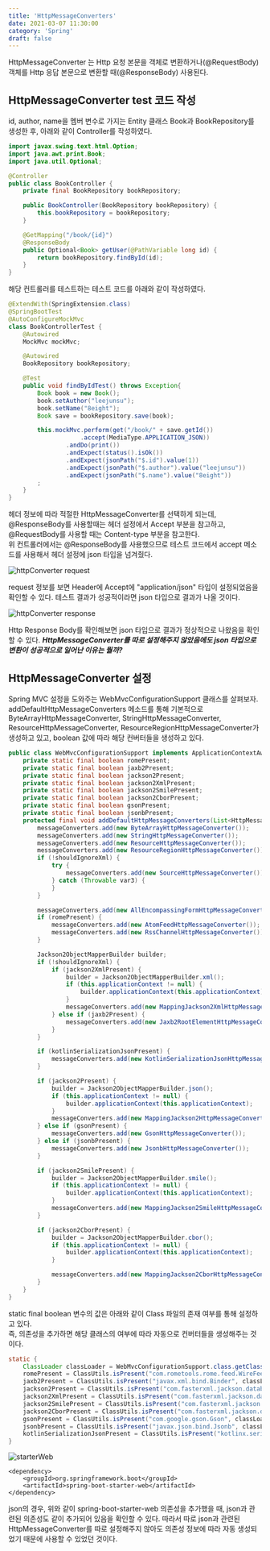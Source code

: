 ```yaml
---
title: 'HttpMessageConverters'
date: 2021-03-07 11:30:00
category: 'Spring'
draft: false
---
```

HttpMessageConverter 는 Http 요청 본문을 객체로 변환하거나(@RequestBody) 객체를 Http 응답 본문으로 변환할 때(@ResponseBody) 사용된다.

## HttpMessageConverter test 코드 작성
id, author, name을 멤버 변수로 가지는 Entity 클래스 Book과 BookRepository를 생성한 후, 아래와 같이 Controller를 작성하였다.
```java
import javax.swing.text.html.Option;
import java.awt.print.Book;
import java.util.Optional;

@Controller
public class BookController {
    private final BookRepository bookRepository;

    public BookController(BookRepository bookRepository) {
        this.bookRepository = bookRepository;
    }

    @GetMapping("/book/{id}")
    @ResponseBody
    public Optional<Book> getUser(@PathVariable long id) {
        return bookRepository.findById(id);
    }
}
```
해당 컨트롤러를 테스트하는 테스트 코드를 아래와 같이 작성하였다.
```java
@ExtendWith(SpringExtension.class)
@SpringBootTest
@AutoConfigureMockMvc
class BookControllerTest {
    @Autowired
    MockMvc mockMvc;

    @Autowired
    BookRepository bookRepository;

    @Test
    public void findByIdTest() throws Exception{
        Book book = new Book();
        book.setAuthor("leejunsu");
        book.setName("8eight");
        Book save = bookRepository.save(book);

        this.mockMvc.perform(get("/book/" + save.getId())
                    .accept(MediaType.APPLICATION_JSON))
                .andDo(print())
                .andExpect(status().isOk())
                .andExpect(jsonPath("$.id").value(1))
                .andExpect(jsonPath("$.author").value("leejunsu"))
                .andExpect(jsonPath("$.name").value("8eight"))
        ;
    }
}
```
헤더 정보에 따라 적절한 HttpMessageConverter를 선택하게 되는데, @ResponseBody를 사용할때는 헤더 설정에서 Accept 부분을 참고하고, @RequestBody를 사용할 때는 Content-type 부분을 참고한다.  
위 컨트롤러에서는 @ResponseBody를 사용했으므로 테스트 코드에서 accept 메소드를 사용해서 헤더 설정에 json 타입을 넘겨줬다.

![httpConverter request](./images/httpConverterRequest.PNG)  

request 정보를 보면 Header에 Accept에 "application/json" 타입이 설정되었음을 확인할 수 있다. 테스트 결과가 성공적이라면 json 타입으로 결과가 나올 것이다.

![httpConverter response](./images/httpConverterResponse.PNG)  

Http Response Body를 확인해보면 json 타입으로 결과가 정상적으로 나왔음을 확인할 수 있다.
_**HttpMessageConverter를 따로 설정해주지 않았음에도 json 타입으로 변환이 성공적으로 일어난 이유는 뭘까?**_

## HttpMessageConverter 설정
Spring MVC 설정을 도와주는 WebMvcConfigurationSupport 클래스를 살펴보자.  
addDefaultHttpMessageConverters 메소드를 통해 기본적으로 ByteArrayHttpMessageConverter, StringHttpMessageConverter, ResourceHttpMessageConverter, ResourceRegionHttpMessageConverter가 생성하고 있고, boolean 값에 따라 해당 컨버터들을 생성하고 있다. 
```java
public class WebMvcConfigurationSupport implements ApplicationContextAware, ServletContextAware {
    private static final boolean romePresent;
    private static final boolean jaxb2Present;
    private static final boolean jackson2Present;
    private static final boolean jackson2XmlPresent;
    private static final boolean jackson2SmilePresent;
    private static final boolean jackson2CborPresent;
    private static final boolean gsonPresent;
    private static final boolean jsonbPresent;
    protected final void addDefaultHttpMessageConverters(List<HttpMessageConverter<?>> messageConverters) {
        messageConverters.add(new ByteArrayHttpMessageConverter());
        messageConverters.add(new StringHttpMessageConverter());
        messageConverters.add(new ResourceHttpMessageConverter());
        messageConverters.add(new ResourceRegionHttpMessageConverter());
        if (!shouldIgnoreXml) {
            try {
                messageConverters.add(new SourceHttpMessageConverter());
            } catch (Throwable var3) {
            }
        }

        messageConverters.add(new AllEncompassingFormHttpMessageConverter());
        if (romePresent) {
            messageConverters.add(new AtomFeedHttpMessageConverter());
            messageConverters.add(new RssChannelHttpMessageConverter());
        }

        Jackson2ObjectMapperBuilder builder;
        if (!shouldIgnoreXml) {
            if (jackson2XmlPresent) {
                builder = Jackson2ObjectMapperBuilder.xml();
                if (this.applicationContext != null) {
                    builder.applicationContext(this.applicationContext);
                }
                messageConverters.add(new MappingJackson2XmlHttpMessageConverter(builder.build()));
            } else if (jaxb2Present) {
                messageConverters.add(new Jaxb2RootElementHttpMessageConverter());
            }
        }

        if (kotlinSerializationJsonPresent) {
            messageConverters.add(new KotlinSerializationJsonHttpMessageConverter());
        }

        if (jackson2Present) {
            builder = Jackson2ObjectMapperBuilder.json();
            if (this.applicationContext != null) {
                builder.applicationContext(this.applicationContext);
            }
            messageConverters.add(new MappingJackson2HttpMessageConverter(builder.build()));
        } else if (gsonPresent) {
            messageConverters.add(new GsonHttpMessageConverter());
        } else if (jsonbPresent) {
            messageConverters.add(new JsonbHttpMessageConverter());
        }

        if (jackson2SmilePresent) {
            builder = Jackson2ObjectMapperBuilder.smile();
            if (this.applicationContext != null) {
                builder.applicationContext(this.applicationContext);
            }
            messageConverters.add(new MappingJackson2SmileHttpMessageConverter(builder.build()));
        }

        if (jackson2CborPresent) {
            builder = Jackson2ObjectMapperBuilder.cbor();
            if (this.applicationContext != null) {
                builder.applicationContext(this.applicationContext);
            }

            messageConverters.add(new MappingJackson2CborHttpMessageConverter(builder.build()));
        }
    }
}
```
static final boolean 변수의 값은 아래와 같이 Class 파일의 존재 여부를 통해 설정하고 있다.  
즉, 의존성을 추가하면 해당 클래스의 여부에 따라 자동으로 컨버터들을 생성해주는 것이다.
```java
static {
    ClassLoader classLoader = WebMvcConfigurationSupport.class.getClassLoader();
    romePresent = ClassUtils.isPresent("com.rometools.rome.feed.WireFeed", classLoader);
    jaxb2Present = ClassUtils.isPresent("javax.xml.bind.Binder", classLoader);
    jackson2Present = ClassUtils.isPresent("com.fasterxml.jackson.databind.ObjectMapper", classLoader) && ClassUtils.isPresent("com.fasterxml.jackson.core.JsonGenerator", classLoader);
    jackson2XmlPresent = ClassUtils.isPresent("com.fasterxml.jackson.dataformat.xml.XmlMapper", classLoader);
    jackson2SmilePresent = ClassUtils.isPresent("com.fasterxml.jackson.dataformat.smile.SmileFactory", classLoader);
    jackson2CborPresent = ClassUtils.isPresent("com.fasterxml.jackson.dataformat.cbor.CBORFactory", classLoader);
    gsonPresent = ClassUtils.isPresent("com.google.gson.Gson", classLoader);
    jsonbPresent = ClassUtils.isPresent("javax.json.bind.Jsonb", classLoader);
    kotlinSerializationJsonPresent = ClassUtils.isPresent("kotlinx.serialization.json.Json", classLoader);
}
```
![starterWeb](./images/starterWeb.PNG)  
```text
<dependency>
    <groupId>org.springframework.boot</groupId>
    <artifactId>spring-boot-starter-web</artifactId>
</dependency>
```
json의 경우, 위와 같이 spring-boot-starter-web 의존성을 추가했을 때, json과 관련된 의존성도 같이 추가되어 있음을 확인할 수 있다. 따라서 따로 json과 관련된 HttpMessageConverter를 따로 설정해주지 않아도 의존성 정보에 따라 자동 생성되었기 때문에 사용할 수 있었던 것이다.
